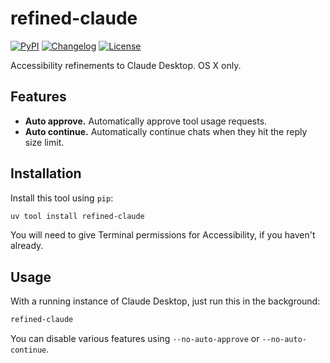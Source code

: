 # refined-claude

[![PyPI](https://img.shields.io/pypi/v/refined-claude.svg)](https://pypi.org/project/refined-claude/)
[![Changelog](https://img.shields.io/github/v/release/ezyang/refined-claude?include_prereleases&label=changelog)](https://github.com/ezyang/refined-claude/releases)
[![License](https://img.shields.io/badge/license-Apache%202.0-blue.svg)](https://github.com/ezyang/refined-claude/blob/master/LICENSE)

Accessibility refinements to Claude Desktop.  OS X only.

## Features

- **Auto approve.** Automatically approve tool usage requests.
- **Auto continue.** Automatically continue chats when they hit the reply
  size limit.

## Installation

Install this tool using `pip`:

```bash
uv tool install refined-claude
```

You will need to give Terminal permissions for Accessibility, if you haven't already.

## Usage

With a running instance of Claude Desktop, just run this in the background:
```bash
refined-claude
```

You can disable various features using ``--no-auto-approve`` or ``--no-auto-continue``.
